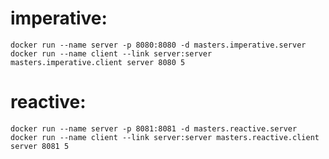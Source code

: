 # imperative:
	docker run --name server -p 8080:8080 -d masters.imperative.server
	docker run --name client --link server:server masters.imperative.client server 8080 5
	
	
# reactive:
	docker run --name server -p 8081:8081 -d masters.reactive.server
	docker run --name client --link server:server masters.reactive.client server 8081 5


